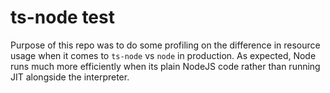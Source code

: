# ts-node test
Purpose of this repo was to do some profiling on the difference in resource usage when it comes to `ts-node` vs `node` in production. As expected, Node runs much more efficiently when its plain NodeJS code rather than running JIT alongside the interpreter.